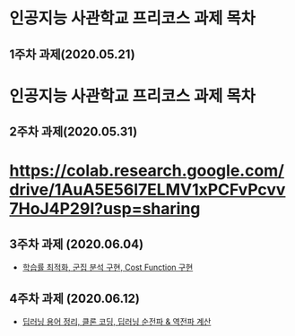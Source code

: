 # 인공지능 사관학교 프리코스 과제 목차

## 1주차 과제(2020.05.21)

# 인공지능 사관학교 프리코스 과제 목차

## 2주차 과제(2020.05.31)
# https://colab.research.google.com/drive/1AuA5E56l7ELMV1xPCFvPcvv7HoJ4P29I?usp=sharing

## 3주차 과제 (2020.06.04)
- [학습률 최적화, 군집 분석 구현, Cost Function 구현](https://colab.research.google.com/github/ehdduqk8207/-/blob/master/3%EC%A3%BC%EC%B0%A8_%EA%B3%BC%EC%A0%9C_%EC%99%84%EB%A3%8C.ipynb)

## 4주차 과제 (2020.06.12)
- [딥러닝 용어 정리, 클론 코딩, 딥러닝 순전파 & 역전파 계산](https://colab.research.google.com/drive/18W0RQcPOle7LeY9E7qcQmGOIY518oe0s#scrollTo=kr0HVRk8fOom)
